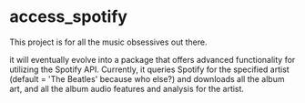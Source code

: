 # access_spotify

This project is for all the music obsessives out there. 

it will eventually evolve into a package that offers advanced functionality for utilizing the Spotify API. Currently, it queries Spotify for the specified artist (default = 'The Beatles' because who else?) and downloads all the album art, and all the album audio features and analysis for the artist. 

